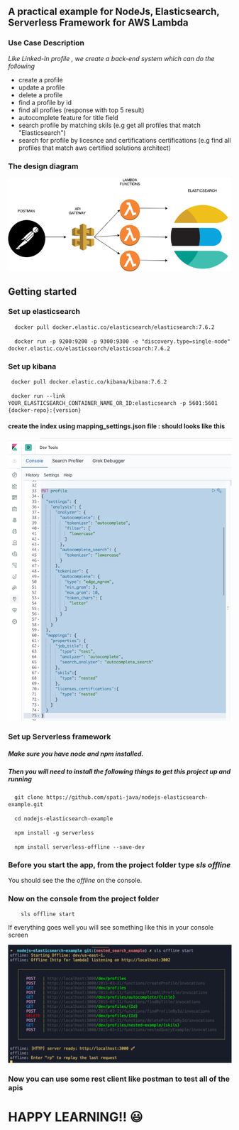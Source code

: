 ## A practical example for NodeJs, Elasticsearch, Serverless Framework for AWS Lambda

### Use Case Description
 *Like Linked-In profile , we create a back-end system which can do the following*

- create a profile
- update a profile
- delete a profile
- find a profile by id
- find all profiles (response with top 5 result)
- autocomplete feature for title field 
- search profile by matching skils (e.g  get all profiles that match "Elasticsearch")
- search for profile by licesnce and certifications certifications (e.g find all profiles that match aws certified solutions architect)

### The design diagram

![Design](nodejs-es-example-design.png)

## Getting started

### Set up elasticsearch

      docker pull docker.elastic.co/elasticsearch/elasticsearch:7.6.2

      docker run -p 9200:9200 -p 9300:9300 -e "discovery.type=single-node" docker.elastic.co/elasticsearch/elasticsearch:7.6.2
      

### Set up kibana 

     docker pull docker.elastic.co/kibana/kibana:7.6.2

     docker run --link YOUR_ELASTICSEARCH_CONTAINER_NAME_OR_ID:elasticsearch -p 5601:5601 {docker-repo}:{version}   

#### create the index using mapping_settings.json file : should looks like this

![Profile-index_mapping-settings](kibana-profile-mapping-setting.png)


### Set up Serverless framework
 
##### Make sure you have *node* and *npm* installed. 

##### Then you will need to install the following things to get this project up and running
    
      git clone https://github.com/spati-java/nodejs-elasticsearch-example.git 

      cd nodejs-elasticsearch-example
      
      npm install -g serverless

      npm install serverless-offline --save-dev

### Before  you start the app, from the project folder type *sls offline* 
 You  should see the the *offline* on the console.

### Now on the console from the project folder 

        sls offline start

If everything goes well you will see something like this in your console screen

![Serverless offline start screen](serverless_offline_start_screen.png)

### Now you can use some rest client like postman to test all of the apis
# HAPPY LEARNING!!   :smiley:
